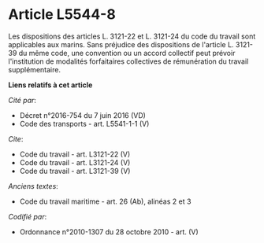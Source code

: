 # Article L5544-8

Les dispositions des articles L. 3121-22 et L. 3121-24 du code du travail sont applicables aux marins. Sans préjudice des
dispositions de l'article L. 3121-39 du même code, une convention ou un accord collectif peut prévoir l'institution de
modalités forfaitaires collectives de rémunération du travail supplémentaire.

**Liens relatifs à cet article**

_Cité par_:

  - Décret n°2016-754 du 7 juin 2016 (VD)
  - Code des transports - art. L5541-1-1 (V)

_Cite_:

  - Code du travail - art. L3121-22 (V)
  - Code du travail - art. L3121-24 (V)
  - Code du travail - art. L3121-39 (V)

_Anciens textes_:

  - Code du travail maritime - art. 26 (Ab), alinéas 2 et 3

_Codifié par_:

  - Ordonnance n°2010-1307 du 28 octobre 2010 - art. (V)
